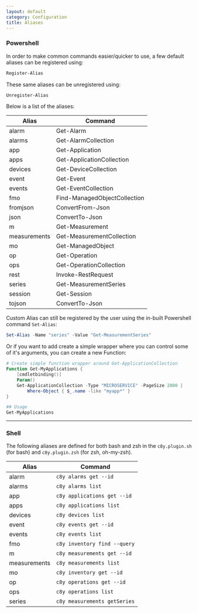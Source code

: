 ```yaml
---
layout: default
category: Configuration
title: Aliases
---
```


### Powershell

In order to make common commands easier/quicker to use, a few default aliases can be registered using:

```powershell
Register-Alias
```

These same aliases can be unregistered using:

```powershell
Unregister-Alias
```

Below is a list of the aliases:


| Alias | Command |
|-------|---------|
| alarm | Get-Alarm |
| alarms | Get-AlarmCollection |
| app | Get-Application |
| apps | Get-ApplicationCollection |
| devices | Get-DeviceCollection |
| event | Get-Event |
| events | Get-EventCollection |
| fmo | Find-ManagedObjectCollection |
| fromjson | ConvertFrom-Json |
| json | ConvertTo-Json |
| m | Get-Measurement |
| measurements | Get-MeasurementCollection |
| mo | Get-ManagedObject |
| op | Get-Operation |
| ops | Get-OperationCollection |
| rest | Invoke-RestRequest |
| series | Get-MeasurementSeries |
| session | Get-Session |
| tojson | ConvertTo-Json |

Custom Alias can still be registered by the user using the in-built Powershell command `Set-Alias`:

```powershell
Set-Alias -Name "series" -Value "Get-MeasurementSeries"
```

Or if you want to add create a simple wrapper where you can control some of it's arguments, you can create a new Function:

```powershell
# Create simple function wrapper around Get-ApplicationCollection
Function Get-MyApplications {
    [cmdletbinding()]
    Param()
    Get-ApplicationCollection -Type "MICROSERVICE" -PageSize 2000 |
        Where-Object { $_.name -like "myapp*" }
}

## Usage
Get-MyApplications
```

---

### Shell

The following aliases are defined for both bash and zsh in the `c8y.plugin.sh` (for bash) and `c8y.plugin.zsh` (for zsh, oh-my-zsh).

| Alias | Command |
|-------|---------|
| alarm | `c8y alarms get --id` |
| alarms | `c8y alarms list` |
| app | `c8y applications get --id` |
| apps | `c8y applications list` |
| devices | `c8y devices list` |
| event | `c8y events get --id` |
| events | `c8y events list` |
| fmo | `c8y inventory find --query` |
| m | `c8y measurements get --id` |
| measurements | `c8y measurements list` |
| mo | `c8y inventory get --id` |
| op | `c8y operations get --id` |
| ops | `c8y operations list` |
| series | `c8y measurements getSeries` |
